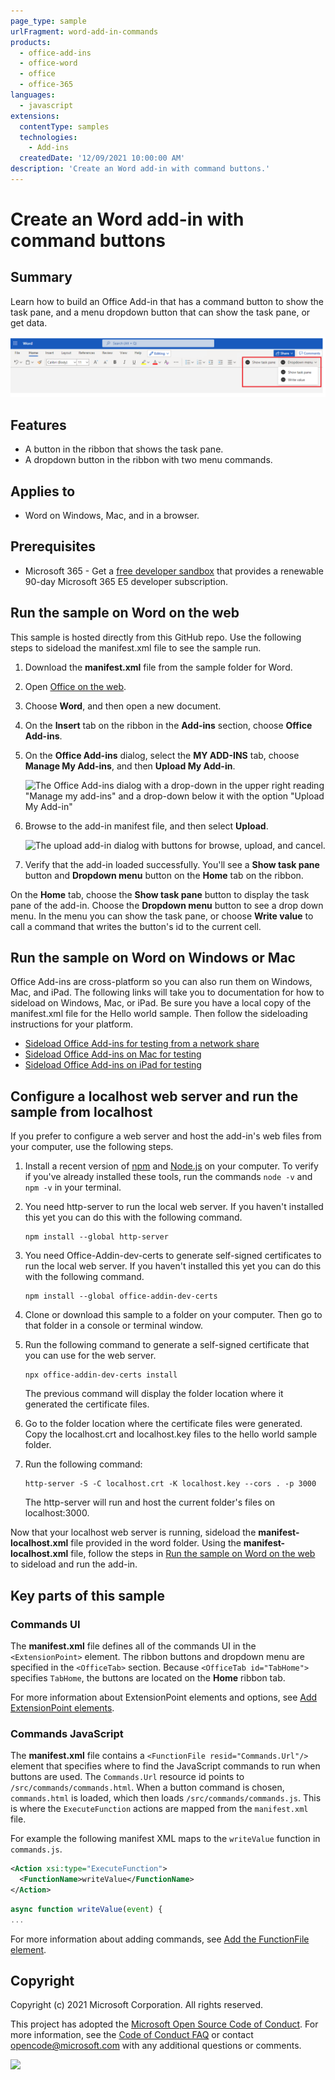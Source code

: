 ```yaml
---
page_type: sample
urlFragment: word-add-in-commands
products:
  - office-add-ins
  - office-word
  - office
  - office-365
languages:
  - javascript
extensions:
  contentType: samples
  technologies:
    - Add-ins
  createdDate: '12/09/2021 10:00:00 AM'
description: 'Create an Word add-in with command buttons.'
---
```


# Create an Word add-in with command buttons

## Summary

Learn how to build an Office Add-in that has a command button to show the task pane, and a menu dropdown button that can show the task pane, or get data.

![Screen shot of Word showing ribbon with Home tab selected and two buttons for the sample that show the task pane or show a dropdown menu](../images/word-ribbon-buttons.png)

## Features

- A button in the ribbon that shows the task pane.
- A dropdown button in the ribbon with two menu commands.

## Applies to

- Word on Windows, Mac, and in a browser.

## Prerequisites

- Microsoft 365 - Get a [free developer sandbox](https://developer.microsoft.com/microsoft-365/dev-program#Subscription) that provides a renewable 90-day Microsoft 365 E5 developer subscription.

## Run the sample on Word on the web

This sample is hosted directly from this GitHub repo. Use the following steps to sideload the manifest.xml file to see the sample run.

1.  Download the **manifest.xml** file from the sample folder for Word.
1.  Open [Office on the web](https://office.live.com/).
1.  Choose **Word**, and then open a new document.
1.  On the **Insert** tab on the ribbon in the **Add-ins** section, choose **Office Add-ins**.
1.  On the **Office Add-ins** dialog, select the **MY ADD-INS** tab, choose **Manage My Add-ins**, and then **Upload My Add-in**.

    ![The Office Add-ins dialog with a drop-down in the upper right reading "Manage my add-ins" and a drop-down below it with the option "Upload My Add-in"](https://raw.githubusercontent.com/officedev/PnP-OfficeAddins/github-hosting2/Samples/images/office-add-ins-excel-web.png)

1.  Browse to the add-in manifest file, and then select **Upload**.

    ![The upload add-in dialog with buttons for browse, upload, and cancel.](https://raw.githubusercontent.com/officedev/PnP-OfficeAddins/github-hosting2/Samples/images/upload-add-in.png)

1.  Verify that the add-in loaded successfully. You'll see a **Show task pane** button and **Dropdown menu** button on the **Home** tab on the ribbon.

On the **Home** tab, choose the **Show task pane** button to display the task pane of the add-in. Choose the **Dropdown menu** button to see a drop down menu. In the menu you can show the task pane, or choose **Write value** to call a command that writes the button's id to the current cell.

## Run the sample on Word on Windows or Mac

Office Add-ins are cross-platform so you can also run them on Windows, Mac, and iPad. The following links will take you to documentation for how to sideload on Windows, Mac, or iPad. Be sure you have a local copy of the manifest.xml file for the Hello world sample. Then follow the sideloading instructions for your platform.

- [Sideload Office Add-ins for testing from a network share](https://learn.microsoft.com/office/dev/add-ins/testing/create-a-network-shared-folder-catalog-for-task-pane-and-content-add-ins)
- [Sideload Office Add-ins on Mac for testing](https://learn.microsoft.com/office/dev/add-ins/testing/sideload-an-office-add-in-on-mac)
- [Sideload Office Add-ins on iPad for testing](https://learn.microsoft.com/office/dev/add-ins/testing/sideload-an-office-add-in-on-ipad)

## Configure a localhost web server and run the sample from localhost

If you prefer to configure a web server and host the add-in's web files from your computer, use the following steps.

1.  Install a recent version of [npm](https://www.npmjs.com/get-npm) and [Node.js](https://nodejs.org/) on your computer. To verify if you've already installed these tools, run the commands `node -v` and `npm -v` in your terminal.

2.  You need http-server to run the local web server. If you haven't installed this yet you can do this with the following command.

    ```console
    npm install --global http-server
    ```

3.  You need Office-Addin-dev-certs to generate self-signed certificates to run the local web server. If you haven't installed this yet you can do this with the following command.

    ```console
    npm install --global office-addin-dev-certs
    ```

4.  Clone or download this sample to a folder on your computer. Then go to that folder in a console or terminal window.
5.  Run the following command to generate a self-signed certificate that you can use for the web server.

    ```console
    npx office-addin-dev-certs install
    ```

    The previous command will display the folder location where it generated the certificate files.

6.  Go to the folder location where the certificate files were generated. Copy the localhost.crt and localhost.key files to the hello world sample folder.

7.  Run the following command:

    ```console
    http-server -S -C localhost.crt -K localhost.key --cors . -p 3000
    ```

    The http-server will run and host the current folder's files on localhost:3000.

Now that your localhost web server is running, sideload the **manifest-localhost.xml** file provided in the word folder. Using the **manifest-localhost.xml** file, follow the steps in [Run the sample on Word on the web](#run-the-sample-on-word-on-the-web) to sideload and run the add-in.

## Key parts of this sample

### Commands UI

The **manifest.xml** file defines all of the commands UI in the `<ExtensionPoint>` element.
The ribbon buttons and dropdown menu are specified in the `<OfficeTab>` section. Because `<OfficeTab id="TabHome">` specifies `TabHome`, the buttons are located on the **Home** ribbon tab.

For more information about ExtensionPoint elements and options, see [Add ExtensionPoint elements](https://learn.microsoft.com/office/dev/add-ins/develop/create-addin-commands#step-6-add-extensionpoint-elements).

### Commands JavaScript

The **manifest.xml** file contains a `<FunctionFile resid="Commands.Url"/>` element that specifies where to find the JavaScript commands to run when buttons are used. The `Commands.Url` resource id points to `/src/commands/commands.html`. When a button command is chosen, `commands.html` is loaded, which then loads `/src/commands/commands.js`. This is where the `ExecuteFunction` actions are mapped from the `manifest.xml` file.

For example the following manifest XML maps to the `writeValue` function in `commands.js`.

```xml
<Action xsi:type="ExecuteFunction">
  <FunctionName>writeValue</FunctionName>
</Action>
```

```javascript
async function writeValue(event) {
...
```

For more information about adding commands, see [Add the FunctionFile element](https://learn.microsoft.com/office/dev/add-ins/develop/create-addin-commands#step-5-add-the-functionfile-element).

## Copyright

Copyright (c) 2021 Microsoft Corporation. All rights reserved.

This project has adopted the [Microsoft Open Source Code of Conduct](https://opensource.microsoft.com/codeofconduct/). For more information, see the [Code of Conduct FAQ](https://opensource.microsoft.com/codeofconduct/faq/) or contact [opencode@microsoft.com](mailto:opencode@microsoft.com) with any additional questions or comments.

<img src="https://pnptelemetry.azurewebsites.net/pnp-officeaddins/samples/word-add-in-commands" />
